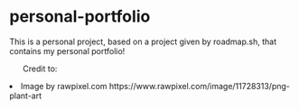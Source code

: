 # personal-portfolio
This is a personal project, based on a project given by roadmap.sh, that contains my personal portfolio!

<ul>Credit to:</ul>
<li>Image by rawpixel.com https://www.rawpixel.com/image/11728313/png-plant-art</li>